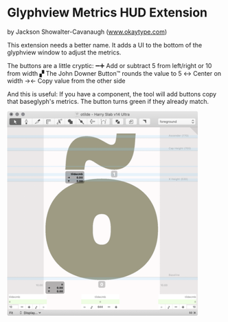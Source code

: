# Glyphview Metrics HUD Extension

by Jackson Showalter-Cavanaugh (www.okaytype.com)

This extension needs a better name. It adds a UI to the bottom of the glyphview window to adjust the metrics. 

The buttons are a little cryptic:
➖➕ Add or subtract 5 from left/right or 10 from width
▞ The John Downer Button™ rounds the value to 5
↔︎ Center on width
→← Copy value from the other side

And this is useful: If you have a component, the tool will add buttons copy that baseglyph's metrics. The button turns green if they already match. 


<img src="/source/resources/ScreenShot.png" width="444" alt="Glyphview Metrics HUD ScreenShot">
